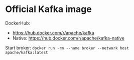 # Official Kafka image

DockerHub: 
- https://hub.docker.com/r/apache/kafka
- Native: https://hub.docker.com/r/apache/kafka-native

Start broker: `docker run -rm --name broker --network host apache/kafka:latest`
